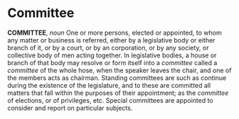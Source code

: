 # Committee

**COMMITTEE**, _noun_ One or more persons, elected or appointed, to whom any matter or business is referred, either by a legislative body or either branch of it, or by a court, or by an corporation, or by any society, or collective body of men acting together. In legislative bodies, a house or branch of that body may resolve or form itself into a _committee_ called a _committee_ of the whole hose, when the speaker leaves the chair, and one of the members acts as chairman. Standing committees are such as continue during the existence of the legislature, and to these are committed all matters that fall within the purposes of their appointment; as the _committee_ of elections, or of privileges, etc. Special committees are appointed to consider and report on particular subjects.